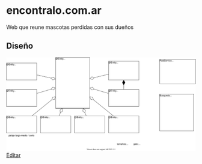 # encontralo.com.ar

Web que reune mascotas perdidas con sus dueños

## Diseño
![Diseño](diagramas.svg)
[Editar](http://jgraph.github.io/drawio-github/edit-diagram.html?repo=encontralo&path=diagramas.svg)
